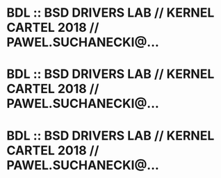 # BDL :: BSD DRIVERS LAB // KERNEL CARTEL 2018 // PAWEL.SUCHANECKI@...
# BDL :: BSD DRIVERS LAB // KERNEL CARTEL 2018 // PAWEL.SUCHANECKI@...
# BDL :: BSD DRIVERS LAB // KERNEL CARTEL 2018 // PAWEL.SUCHANECKI@...
